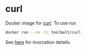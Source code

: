 
curl
====

Docker image for [curl](https://curl.haxx.se/). To use run

```bash
docker run --rm -ti toolbelt/curl
```

See [here](https://curl.haxx.se/docs/manpage.html) for invocation details.
